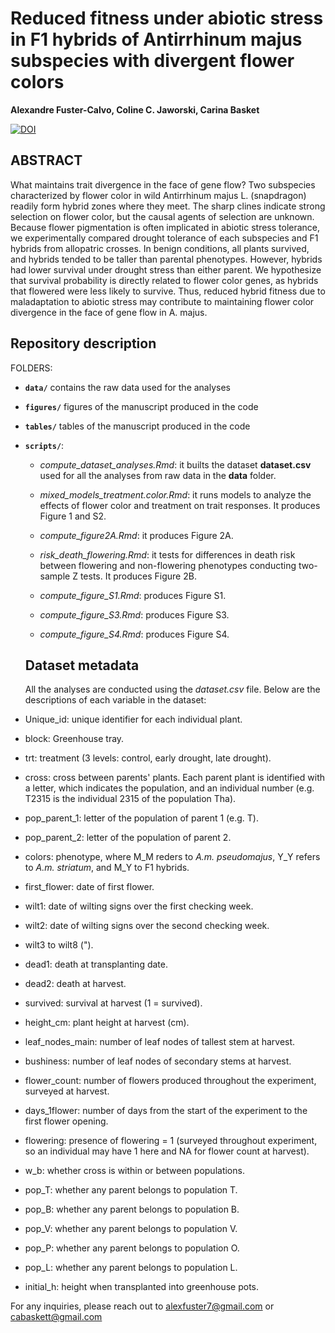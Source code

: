 # Reduced fitness under abiotic stress in F1 hybrids of Antirrhinum majus subspecies with divergent flower colors
**Alexandre Fuster-Calvo, Coline C. Jaworski, Carina Basket**

  [![DOI](https://zenodo.org/badge/DOI/10.5281/zenodo.10892525.svg)](https://doi.org/10.5281/zenodo.10892525)

## ABSTRACT

What maintains trait divergence in the face of gene flow? Two subspecies characterized by flower color in wild Antirrhinum majus L. (snapdragon) readily form hybrid zones where they meet. The sharp clines indicate strong selection on flower color, but the causal agents of selection are unknown. Because flower pigmentation is often implicated in abiotic stress tolerance, we experimentally compared drought tolerance of each subspecies and F1 hybrids from allopatric crosses. In benign conditions, all plants survived, and hybrids tended to be taller than parental phenotypes. However, hybrids had lower survival under drought stress than either parent. We hypothesize that survival probability is directly related to flower color genes, as hybrids that flowered were less likely to survive. Thus, reduced hybrid fitness due to maladaptation to abiotic stress may contribute to maintaining flower color divergence in the face of gene flow in A. majus.

## Repository description

FOLDERS:

- **`data/`** contains the raw data used for the analyses
- **`figures/`** figures of the manuscript produced in the code 
- **`tables/`** tables of the manuscript produced in the code
- **`scripts/`**:

    - *compute_dataset_analyses.Rmd*: it builts the dataset **dataset.csv** used for all the analyses from raw data in the **data** folder.

    - *mixed_models_treatment.color.Rmd*: it runs models to analyze the effects of flower color and treatment on trait responses. It produces Figure 1 and S2.

    - *compute_figure2A.Rmd*: it produces Figure 2A.

    - *risk_death_flowering.Rmd*: it tests for differences in death risk between flowering and non-flowering phenotypes conducting two-sample Z tests. It produces Figure 2B.

    - *compute_figure_S1.Rmd*: produces Figure S1.

    - *compute_figure_S3.Rmd*: produces Figure S3.
 
    - *compute_figure_S4.Rmd*: produces Figure S4.
 
  ## Dataset metadata

  All the analyses are conducted using the *dataset.csv* file. Below are the descriptions of each variable in the dataset:

- Unique_id: unique identifier for each individual plant.
- block: Greenhouse tray.
- trt: treatment (3 levels: control, early drought, late drought).
- cross: cross between parents' plants. Each parent plant is identified with a letter, which indicates the population, and an individual number (e.g. T2315 is the individual 2315 of the population Tha).
- pop_parent_1: letter of the population of parent 1 (e.g. T).
- pop_parent_2: letter of the population of parent 2.
- colors: phenotype, where M_M reders to *A.m. pseudomajus*, Y_Y refers to *A.m. striatum*, and M_Y to F1 hybrids.
- first_flower: date of first flower.
- wilt1: date of wilting signs over the first checking week.
- wilt2: date of wilting signs over the second checking week.
- wilt3 to wilt8 (").
- dead1: death at transplanting date.
- dead2: death at harvest.
- survived: survival at harvest (1 = survived).
- height_cm: plant height at harvest (cm).
- leaf_nodes_main: number of leaf nodes of tallest stem at harvest.
- bushiness: number of leaf nodes of secondary stems at harvest.
- flower_count: number of flowers produced throughout the experiment, surveyed at harvest.
- days_1flower: number of days from the start of the experiment to the first flower opening.
- flowering: presence of flowering = 1 (surveyed throughout experiment, so an individual may have 1 here and NA for flower count at harvest).
- w_b: whether cross is within or between populations.
- pop_T: whether any parent belongs to population T.
- pop_B: whether any parent belongs to population B.
- pop_V: whether any parent belongs to population V.
- pop_P: whether any parent belongs to population O.
- pop_L: whether any parent belongs to population L.
- initial_h: height when transplanted into greenhouse pots.


For any inquiries, please reach out to alexfuster7@gmail.com or cabaskett@gmail.com

